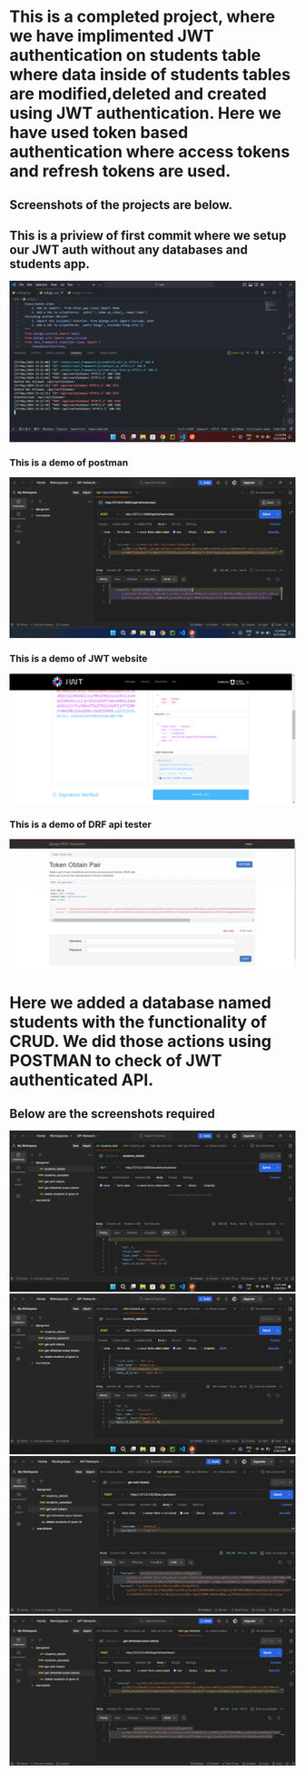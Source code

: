 <h1>This is a completed project, where we have implimented JWT authentication on students table where data inside of students tables are modified,deleted and created using JWT authentication.
Here we have used token based authentication where access tokens and refresh tokens are used.</h1>

<h2>Screenshots of the projects are below.</h2>

<h2>This is a priview of first commit where we setup our JWT auth without any databases and students app.</h2>
<img src = "screenshot_1/Screenshot 2024-05-27 231858.png" >
<h3>This is a demo of postman</h3>
<img src = "screenshot_1/Screenshot 2024-05-27 231919.png" >
<h3>This is a demo of JWT website</h3>
<img src = "screenshot_1/Screenshot 2024-05-27 231939.png" >
<h3>This is a demo of DRF api tester</h3>
<img src = "screenshot_1/Screenshot 2024-05-27 232006.png" >

<h1>Here we added a database named students with the functionality of CRUD. We did those actions using POSTMAN to check of JWT authenticated API.</h1>
<h2>Below are the screenshots required</h2>
<img src="screenshot_2/Screenshot 2024-05-28 002534.png">
<img src="screenshot_2/Screenshot 2024-05-28 002548.png">
<img src="screenshot_2/Screenshot 2024-05-28 002556.png">
<img src="screenshot_2/Screenshot 2024-05-28 002609.png">

